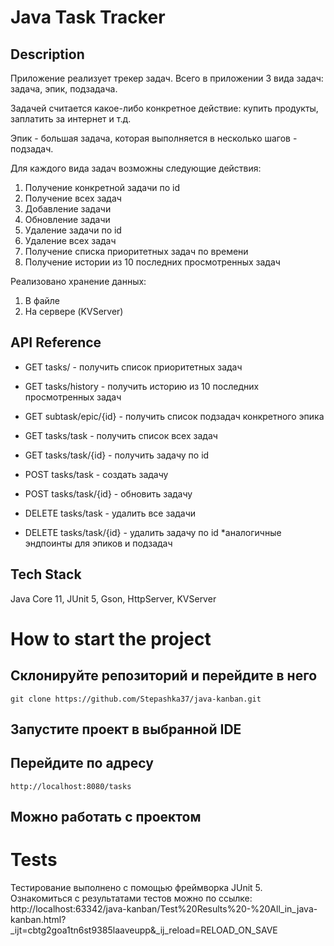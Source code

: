 
# Java Task Tracker

## Description

Приложение реализует трекер задач.
Всего в приложении 3 вида задач: задача, эпик, подзадача.

Задачей считается какое-либо конкретное действие: купить продукты, заплатить за интернет и т.д.

Эпик - большая задача, которая выполняется в несколько шагов - подзадач.

Для каждого вида задач возможны следующие действия:
1) Получение конкретной задачи по id 
2) Получение всех задач 
3) Добавление задачи
4) Обновление задачи
5) Удаление задачи по id 
6) Удаление всех задач
7) Получение списка приоритетных задач по времени
8) Получение истории из 10 последних просмотренных задач

Реализовано хранение данных:
1) В файле 
2) На сервере (KVServer)

## API Reference
- GET tasks/ - получить список приоритетных задач
- GET tasks/history - получить историю из 10 последних просмотренных задач
- GET subtask/epic/{id} - получить список подзадач конкретного эпика

- GET tasks/task - получить список всех задач
- GET tasks/task/{id} - получить задачу по id 
- POST tasks/task - создать задачу 
- POST tasks/task/{id} - обновить задачу
- DELETE tasks/task - удалить все задачи
- DELETE tasks/task/{id} - удалить задачу по id
*аналогичные эндпоинты для эпиков и подзадач

## Tech Stack

Java Core 11, JUnit 5, Gson, HttpServer, KVServer

# How to start the project 

## Склонируйте репозиторий и перейдите в него 
```
git clone https://github.com/Stepashka37/java-kanban.git
```
## Запустите проект в выбранной IDE

## Перейдите по адресу 
```
http://localhost:8080/tasks
```
## Можно работать с проектом 


# Tests
Тестирование выполнено с помощью фреймворка JUnit 5.
Ознакомиться с результатами тестов можно по ссылке: http://localhost:63342/java-kanban/Test%20Results%20-%20All_in_java-kanban.html?_ijt=cbtg2goa1tn6st9385laaveupp&_ij_reload=RELOAD_ON_SAVE






